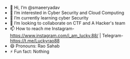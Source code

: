 - 👋 Hi, I’m @smaeeryadav
- 👀 I’m interested in Cyber Security and Cloud Computing
- 🌱 I’m currently learning cyber Security
- 💞️ I’m looking to collaborate on CTF and A Hacker's team
- 📫 How to reach me Instagram- https://www.instagram.com/i_am_lucky.88/ | Telegram- https://t.me/Luckyrao88
- 😄 Pronouns: Rao Sahab
- ⚡ Fun fact: Nothing

<!---
smaeeryadav/smaeeryadav is a ✨ special ✨ repository because its `README.md` (this file) appears on your GitHub profile.
You can click the Preview link to take a look at your changes.
--->
